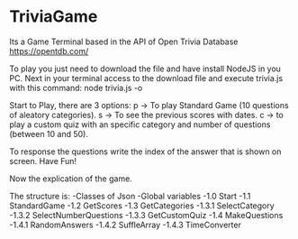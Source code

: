 # TriviaGame

Its a Game Terminal based in the API of Open Trivia Database 
https://opentdb.com/

To play you just need to download the file and have install NodeJS in you PC.
Next in your terminal access to the download file and execute trivia.js with this command:
node trivia.js -o

Start to Play, there are 3 options:
  p -> To play Standard Game (10 questions of aleatory categories).
  s -> To see the previous scores with dates.
  c -> to play a custom quiz with an specific category and number of questions (between 10 and 50).
  
To response the questions write the index of the answer that is shown on screen. Have Fun!

Now the explication of the game.

The structure is:
  -Classes of Json
  -Global variables
  -1.0 Start
  -1.1 StandardGame
  -1.2 GetScores
  -1.3 GetCategories
    -1.3.1 SelectCategory
    -1.3.2 SelectNumberQuestions
    -1.3.3 GetCustomQuiz
  -1.4 MakeQuestions
    -1.4.1 RandomAnswers
    -1.4.2 SuffleArray
    -1.4.3 TimeConverter

